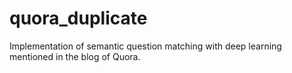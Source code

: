 # quora_duplicate
Implementation of semantic question matching with deep learning mentioned in the blog of Quora.
